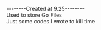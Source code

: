 --------Created at 9.25--------<br >
	Used to store Go Files <br >
	Just some codes I wrote to kill time <br>
	
